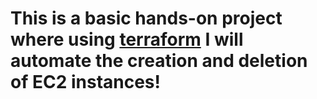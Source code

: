 # This is a basic hands-on project where using [terraform](https://www.terraform.io/) I will automate the creation and deletion of EC2 instances!
